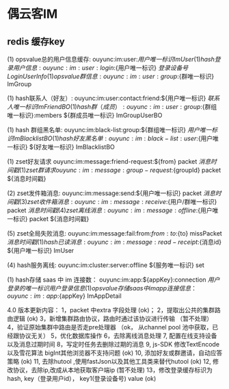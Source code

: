 # 偶云客IM
## redis 缓存key  
(1) opsvalue总的用户信息缓存:     ouyunc:im:user:${用户唯一标识}                         ImUser
(1) hash登录用户信息:     ouyunc:im:user:login:${用户唯一标识}             ${登录设备号}             LoginUserInfo
(1) opsvalue群信息:     ouyunc:im:user:group:${群唯一标识}                   ImGroup

(1) hash联系人（好友）:    ouyunc:im:user:contact:friend:${用户唯一标识}              ${联系人唯一标识}    ImFriendBO           
(1) hash群（成员）:       ouyunc:im:user:group:${群组唯一标识}:members        ${群成员唯一标识}    ImGroupUserBO

(1) hash 群组黑名单:    ouyunc:im:black-list:group:${群组唯一标识}              ${用户唯一标识}    ImBlacklistBO
(1) hash 好友黑名单:    ouyunc:im:black-list:user:${用户唯一标识}              ${好友唯一标识}    ImBlacklistBO

(1) zset好友请求    ouyunc:im:message:friend-request:${from}         packet     ${消息时间戳}                    
(1) zset群请求    ouyunc:im:message:group-request:${groupId}         packet     ${消息时间戳}


(2) zset发件箱消息:   ouyunc:im:message:send:${用户唯一标识}                packet     ${消息时间戳}
(3) zset收件箱消息:   ouyunc:im:message:receive:${用户/群唯一标识}             packet            ${消息时间戳}
(4) zset离线消息:   ouyunc:im:message:offline:${用户唯一标识}               packet            ${消息时间戳}

(5) zset全局失败消息:     ouyunc:im:message:fail:from:${from}:to:${to}            missPacket            ${消息时间戳}
(1) hash 已读消息:    ouyunc:im:message:read-receipt:${消息id}              ${用户唯一标识}    ImUser


(4) hash服务离线:   ouyunc:im:cluster:server:offline                  ${服务唯一标识}     set<String>

(1) hash存储 saas 中 im 连接数： ouyunc:im:app:${appKey}:connection             ${用户登录的唯一标识}  用户登录信息
(1) opsvalue存储 saas 中 im app 连接信息： ouyunc:im:app:${appKey}   ImAppDetail




4.0 版本更新内容：
1，packet 中extra 字段处理  (ok)；
2，提取出公共的集群路由逻辑 (ok)
3，新增集群路由协议，路由时通过该协议进行传输 （暂不处理）
4，验证原始集群中路由是否走pre处理器 （ok， 从channel pool 池中获取，已经跟协议无关）
5，优化数据库操作
6，去除离线消息处理
7, 配置在线支持设备以及消息过期时间
8，写定时任务去删除过期的消息
9, js-SDK 修改TextEncode 以及雪花算法 bigInt其他浏览器不支持问题 (ok)
10, 添加好友或群邀请，自动应答策略 (ok)
11, 去除hutool ,使用fastJson以及其他工具类来替代hutool (ok) 
12, 修改协议，去除ip,改成从本地获取客户端ip (暂不处理)
13，修改登录缓存标识为hash, key（登录用户id）， key1(登录设备号) value  (ok)
